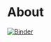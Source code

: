 # About

[![Binder](https://mybinder.org/badge_logo.svg)](https://mybinder.org/v2/gh/BlockResearchGroup/CSD2_2022.git/HEAD?labpath=%2F2_Geometry%2FIntroduction%2FIntroductionToJupyterNotebook.ipynb)
